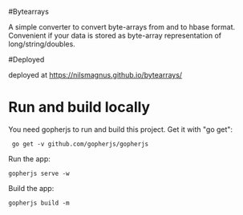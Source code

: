 #Bytearrays

A simple converter to convert byte-arrays from and to hbase format. Convenient if your data is stored as byte-array representation of long/string/doubles.


#Deployed

deployed at https://nilsmagnus.github.io/bytearrays/

# Run and build locally
 
 You need gopherjs to run and build this project. Get it with "go get":
     
     go get -v github.com/gopherjs/gopherjs
     
 
 Run the app:
 
    gopherjs serve -w
 
 Build the app:
 
    gopherjs build -m
    
 
 
